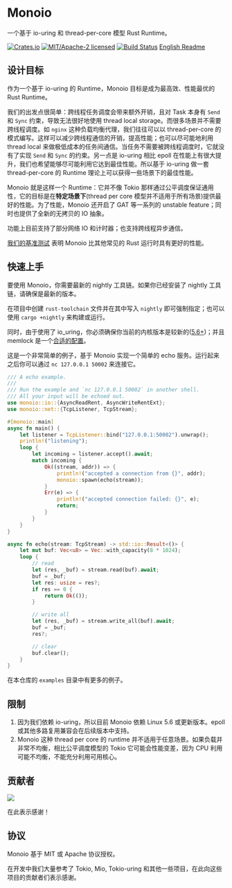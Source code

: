 # Monoio
一个基于 io-uring 和 thread-per-core 模型 Rust Runtime。

[![Crates.io][crates-badge]][crates-url]
[![MIT/Apache-2 licensed][license-badge]][license-url]
[![Build Status][actions-badge]][actions-url]
[English Readme][en-readme-url]

[crates-badge]: https://img.shields.io/crates/v/monoio.svg
[crates-url]: https://crates.io/crates/monoio
[license-badge]: https://img.shields.io/crates/l/monoio.svg
[license-url]: LICENSE-MIT
[actions-badge]: https://github.com/bytedance/monoio/actions/workflows/ci.yml/badge.svg
[actions-url]: https://github.com/bytedance/monoio/actions
[en-readme-url]: README.md

## 设计目标
作为一个基于 io-uring 的 Runtime，Monoio 目标是成为最高效、性能最优的 Rust Runtime。

我们的出发点很简单：跨线程任务调度会带来额外开销，且对 Task 本身有 `Send` 和 `Sync` 约束，导致无法很好地使用 thread local storage。而很多场景并不需要跨线程调度。如 `nginx` 这种负载均衡代理，我们往往可以以 thread-per-core 的模式编写。这样可以减少跨线程通信的开销，提高性能；也可以尽可能地利用 thread local 来做极低成本的任务间通信。当任务不需要被跨线程调度时，它就没有了实现 `Send` 和 `Sync` 的约束。另一点是 io-uring 相比 epoll 在性能上有很大提升，我们也希望能够尽可能利用它达到最佳性能。所以基于 io-uring 做一套 thread-per-core 的 Runtime 理论上可以获得一些场景下的最佳性能。

Monoio 就是这样一个 Runtime：它并不像 Tokio 那样通过公平调度保证通用性，它的目标是在**特定场景下**(thread per core 模型并不适用于所有场景)提供最好的性能。为了性能，Monoio 还开启了 GAT 等一系列的 unstable feature；同时也提供了全新的无拷贝的 IO 抽象。

功能上目前支持了部分网络 IO 和计时器；也支持跨线程异步通信。

[我们的基准测试](docs/zh/benchmark.md) 表明 Monoio 比其他常见的 Rust 运行时具有更好的性能。

## 快速上手
要使用 Monoio，你需要最新的 nightly 工具链。如果你已经安装了 nightly 工具链，请确保是最新的版本。

在项目中创建 `rust-toolchain` 文件并在其中写入 `nightly` 即可强制指定；也可以使用 `cargo +nightly` 来构建或运行。

同时，由于使用了 io_uring，你必须确保你当前的内核版本是较新的([5.6+](docs/zh/platform-support.md))；并且 memlock 是一个[合适的配置](docs/zh/memlock.md)。

这是一个非常简单的例子，基于 Monoio 实现一个简单的 echo 服务。运行起来之后你可以通过 `nc 127.0.0.1 50002` 来连接它。

```rust
/// A echo example.
///
/// Run the example and `nc 127.0.0.1 50002` in another shell.
/// All your input will be echoed out.
use monoio::io::{AsyncReadRent, AsyncWriteRentExt};
use monoio::net::{TcpListener, TcpStream};

#[monoio::main]
async fn main() {
    let listener = TcpListener::bind("127.0.0.1:50002").unwrap();
    println!("listening");
    loop {
        let incoming = listener.accept().await;
        match incoming {
            Ok((stream, addr)) => {
                println!("accepted a connection from {}", addr);
                monoio::spawn(echo(stream));
            }
            Err(e) => {
                println!("accepted connection failed: {}", e);
                return;
            }
        }
    }
}

async fn echo(stream: TcpStream) -> std::io::Result<()> {
    let mut buf: Vec<u8> = Vec::with_capacity(8 * 1024);
    loop {
        // read
        let (res, _buf) = stream.read(buf).await;
        buf = _buf;
        let res: usize = res?;
        if res == 0 {
            return Ok(());
        }

        // write all
        let (res, _buf) = stream.write_all(buf).await;
        buf = _buf;
        res?;

        // clear
        buf.clear();
    }
}
```

在本仓库的 `examples` 目录中有更多的例子。

## 限制
1. 因为我们依赖 io-uring，所以目前 Monoio 依赖 Linux 5.6 或更新版本。epoll 或其他多路复用兼容会在后续版本中支持。
2. Monoio 这种 thread per core 的 runtime 并不适用于任意场景。如果负载并非常不均衡，相比公平调度模型的 Tokio 它可能会性能变差，因为 CPU 利用可能不均衡，不能充分利用可用核心。

## 贡献者
<a href="https://github.com/bytedance/monoio/graphs/contributors"><img src="https://opencollective.com/monoio/contributors.svg?width=890&button=false" /></a>

在此表示感谢！

## 协议
Monoio 基于 MIT 或 Apache 协议授权。

在开发中我们大量参考了 Tokio, Mio, Tokio-uring 和其他一些项目，在此向这些项目的贡献者们表示感谢。
